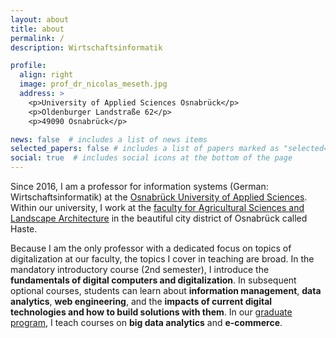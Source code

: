 ```yaml
---
layout: about
title: about
permalink: /
description: Wirtschaftsinformatik

profile:
  align: right
  image: prof_dr_nicolas_meseth.jpg
  address: >
    <p>University of Applied Sciences Osnabrück</p>
    <p>Oldenburger Landstraße 62</p>
    <p>49090 Osnabrück</p>

news: false  # includes a list of news items
selected_papers: false # includes a list of papers marked as "selected={true}"
social: true  # includes social icons at the bottom of the page
---
```


Since 2016, I am a professor for information systems (German: Wirtschaftsinformatik) at the [Osnabrück University of Applied Sciences](https://hs-osnabrueck.de). Within our university, I work at the [faculty for Agricultural Sciences and Landscape Architecture](https://www.hs-osnabrueck.de/en/university/faculties/aul/) in the beautiful city district of Osnabrück called Haste.

Because I am the only professor with a dedicated focus on topics of digitalization at our faculty, the topics I cover in teaching are broad. In the mandatory introductory course (2nd semester), I introduce the **fundamentals of digital computers and digitalization**. In subsequent optional courses, students can learn about **information management**, **data analytics**, **web engineering**, and the **impacts of current digital technologies and how to build solutions with them**. In our [graduate program](https://www.hs-osnabrueck.de/en/study/study-offerings/master/agriculture-food-science-and-business-meng/), I teach courses on **big data analytics** and **e-commerce**.
